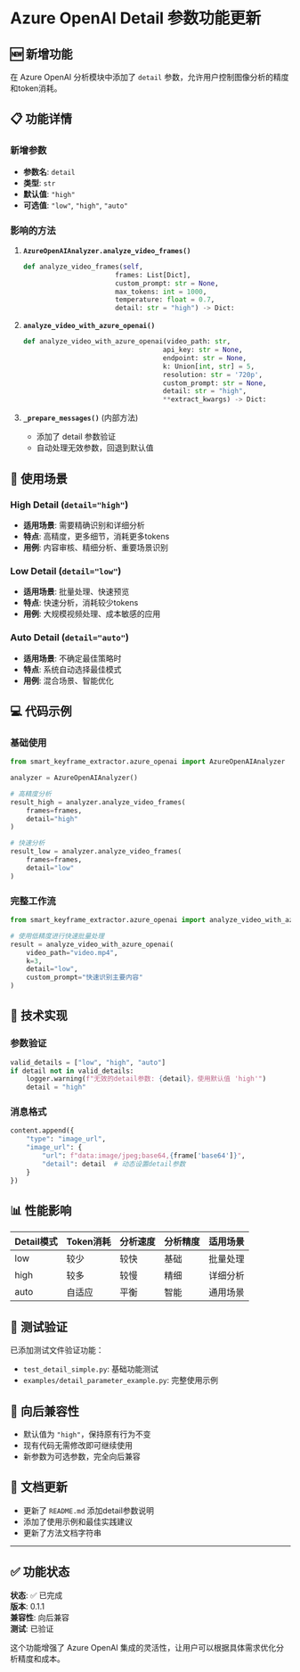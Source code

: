 # Azure OpenAI Detail 参数功能更新

## 🆕 新增功能

在 Azure OpenAI 分析模块中添加了 `detail` 参数，允许用户控制图像分析的精度和token消耗。

## 📋 功能详情

### 新增参数

- **参数名**: `detail`
- **类型**: `str`
- **默认值**: `"high"`
- **可选值**: `"low"`, `"high"`, `"auto"`

### 影响的方法

1. **`AzureOpenAIAnalyzer.analyze_video_frames()`**
   ```python
   def analyze_video_frames(self, 
                          frames: List[Dict], 
                          custom_prompt: str = None,
                          max_tokens: int = 1000,
                          temperature: float = 0.7,
                          detail: str = "high") -> Dict:
   ```

2. **`analyze_video_with_azure_openai()`**
   ```python
   def analyze_video_with_azure_openai(video_path: str,
                                      api_key: str = None,
                                      endpoint: str = None,
                                      k: Union[int, str] = 5,
                                      resolution: str = '720p',
                                      custom_prompt: str = None,
                                      detail: str = "high",
                                      **extract_kwargs) -> Dict:
   ```

3. **`_prepare_messages()`** (内部方法)
   - 添加了 detail 参数验证
   - 自动处理无效参数，回退到默认值

## 🎯 使用场景

### High Detail (`detail="high"`)
- **适用场景**: 需要精确识别和详细分析
- **特点**: 高精度，更多细节，消耗更多tokens
- **用例**: 内容审核、精细分析、重要场景识别

### Low Detail (`detail="low"`)  
- **适用场景**: 批量处理、快速预览
- **特点**: 快速分析，消耗较少tokens
- **用例**: 大规模视频处理、成本敏感的应用

### Auto Detail (`detail="auto"`)
- **适用场景**: 不确定最佳策略时
- **特点**: 系统自动选择最佳模式
- **用例**: 混合场景、智能优化

## 💻 代码示例

### 基础使用
```python
from smart_keyframe_extractor.azure_openai import AzureOpenAIAnalyzer

analyzer = AzureOpenAIAnalyzer()

# 高精度分析
result_high = analyzer.analyze_video_frames(
    frames=frames,
    detail="high"
)

# 快速分析
result_low = analyzer.analyze_video_frames(
    frames=frames,
    detail="low"
)
```

### 完整工作流
```python
from smart_keyframe_extractor.azure_openai import analyze_video_with_azure_openai

# 使用低精度进行快速批量处理
result = analyze_video_with_azure_openai(
    video_path="video.mp4",
    k=3,
    detail="low",
    custom_prompt="快速识别主要内容"
)
```

## 🔧 技术实现

### 参数验证
```python
valid_details = ["low", "high", "auto"]
if detail not in valid_details:
    logger.warning(f"无效的detail参数: {detail}，使用默认值 'high'")
    detail = "high"
```

### 消息格式
```python
content.append({
    "type": "image_url",
    "image_url": {
        "url": f"data:image/jpeg;base64,{frame['base64']}",
        "detail": detail  # 动态设置detail参数
    }
})
```

## 📊 性能影响

| Detail模式 | Token消耗 | 分析速度 | 分析精度 | 适用场景 |
|-----------|----------|----------|----------|----------|
| low       | 较少     | 较快     | 基础     | 批量处理 |
| high      | 较多     | 较慢     | 精细     | 详细分析 |
| auto      | 自适应   | 平衡     | 智能     | 通用场景 |

## 🧪 测试验证

已添加测试文件验证功能：
- `test_detail_simple.py`: 基础功能测试
- `examples/detail_parameter_example.py`: 完整使用示例

## 🔄 向后兼容性

- 默认值为 `"high"`，保持原有行为不变
- 现有代码无需修改即可继续使用
- 新参数为可选参数，完全向后兼容

## 📝 文档更新

- 更新了 `README.md` 添加detail参数说明
- 添加了使用示例和最佳实践建议
- 更新了方法文档字符串

---

## ✅ 功能状态

**状态**: ✅ 已完成  
**版本**: 0.1.1  
**兼容性**: 向后兼容  
**测试**: 已验证  

这个功能增强了 Azure OpenAI 集成的灵活性，让用户可以根据具体需求优化分析精度和成本。
